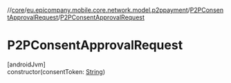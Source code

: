 //[core](../../../index.md)/[eu.epicompany.mobile.core.network.model.p2ppayment](../index.md)/[P2PConsentApprovalRequest](index.md)/[P2PConsentApprovalRequest](-p2-p-consent-approval-request.md)

# P2PConsentApprovalRequest

[androidJvm]\
constructor(consentToken: [String](https://kotlinlang.org/api/latest/jvm/stdlib/kotlin/-string/index.html))
